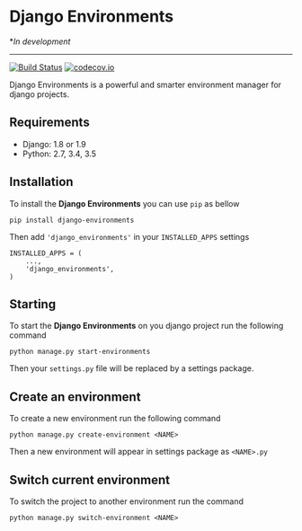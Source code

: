 # Django Environments

*_In development_

---
[![Build Status](https://travis-ci.org/regisec/django-environments.svg?branch=develop)](https://travis-ci.org/regisec/django-environments)
[![codecov.io](https://codecov.io/github/regisec/django-environments/coverage.svg?branch=develop)](https://codecov.io/github/regisec/django-environments?branch=develop)

Django Environments is a powerful and smarter environment manager for django projects.

## Requirements
- Django: 1.8 or 1.9
- Python: 2.7, 3.4, 3.5

## Installation
To install the **Django Environments** you can use `pip` as bellow

    pip install django-environments

Then add `'django_environments'` in your `INSTALLED_APPS` settings

    INSTALLED_APPS = (
        ...,
        'django_environments',
    )

## Starting
To start the **Django Environments** on you django project run the following command

    python manage.py start-environments

Then your `settings.py` file will be replaced by a settings package.

## Create an environment
To create a new environment run the following command

    python manage.py create-environment <NAME>

Then a new environment will appear in settings package as `<NAME>.py`

## Switch current environment
To switch the project to another environment run the command

    python manage.py switch-environment <NAME>
